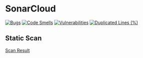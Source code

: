 # SonarCloud

[![Bugs](https://sonarcloud.io/api/project_badges/measure?project=friezzerr_uj-oop&metric=bugs)](https://sonarcloud.io/summary/new_code?id=friezzerr_uj-oop)
[![Code Smells](https://sonarcloud.io/api/project_badges/measure?project=friezzerr_uj-oop&metric=code_smells)](https://sonarcloud.io/summary/new_code?id=friezzerr_uj-oop)
[![Vulnerabilities](https://sonarcloud.io/api/project_badges/measure?project=friezzerr_uj-oop&metric=vulnerabilities)](https://sonarcloud.io/summary/new_code?id=friezzerr_uj-oop)
[![Duplicated Lines (%)](https://sonarcloud.io/api/project_badges/measure?project=friezzerr_uj-oop&metric=duplicated_lines_density)](https://sonarcloud.io/summary/new_code?id=friezzerr_uj-oop)

## Static Scan

[Scan Result](https://sonarcloud.io/summary/overall?id=friezzerr_uj-oop)
